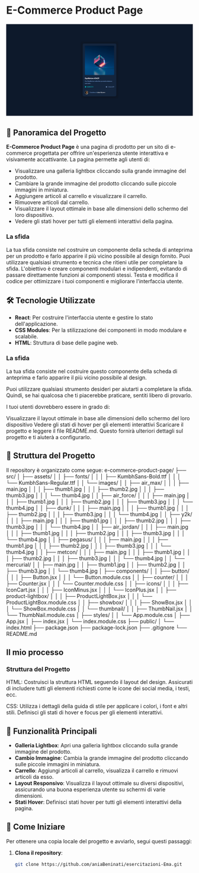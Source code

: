 # E-Commerce Product Page

![Screenshot del Progetto](./Screenshot.png)

## 🚀 Panoramica del Progetto

**E-Commerce Product Page** è una pagina di prodotto per un sito di e-commerce progettata per offrire un'esperienza utente interattiva e visivamente accattivante. La pagina permette agli utenti di:

- Visualizzare una galleria lightbox cliccando sulla grande immagine del prodotto.
- Cambiare la grande immagine del prodotto cliccando sulle piccole immagini in miniatura.
- Aggiungere articoli al carrello e visualizzare il carrello.
- Rimuovere articoli dal carrello.
- Visualizzare il layout ottimale in base alle dimensioni dello schermo del loro dispositivo.
- Vedere gli stati hover per tutti gli elementi interattivi della pagina.

### La sfida

La tua sfida consiste nel costruire un componente della scheda di anteprima per un prodotto e farlo apparire il più vicino possibile al design fornito. Puoi utilizzare qualsiasi strumento e tecnica che ritieni utile per completare la sfida. L'obiettivo è creare componenti modulari e indipendenti, evitando di passare direttamente funzioni ai componenti stessi. Testa e modifica il codice per ottimizzare i tuoi componenti e migliorare l'interfaccia utente.

## 🛠️ Tecnologie Utilizzate

- **React**: Per costruire l'interfaccia utente e gestire lo stato dell'applicazione.
- **CSS Modules**: Per la stilizzazione dei componenti in modo modulare e scalabile.
- **HTML**: Struttura di base delle pagine web.

### La sfida

La tua sfida consiste nel costruire questo componente della scheda di anteprima e farlo apparire il più vicino possibile al design.

Puoi utilizzare qualsiasi strumento desideri per aiutarti a completare la sfida. Quindi, se hai qualcosa che ti piacerebbe praticare, sentiti libero di provarlo.

I tuoi utenti dovrebbero essere in grado di:

Visualizzare il layout ottimale in base alle dimensioni dello schermo del loro dispositivo
Vedere gli stati di hover per gli elementi interattivi
Scaricare il progetto e leggere il file README.md. Questo fornirà ulteriori dettagli sul progetto e ti aiuterà a configurarlo.

## 📂 Struttura del Progetto

Il repository è organizzato come segue:
e-commerce-product-page/ ├── src/ │ ├── assets/ │ │ ├── fonts/ │ │ │ ├── KumbhSans-Bold.ttf │ │ │ └── KumbhSans-Regular.ttf │ │ └── images/ │ │ ├── air_max/ │ │ │ ├── main.jpg │ │ │ ├── thumb1.jpg │ │ │ ├── thumb2.jpg │ │ │ ├── thumb3.jpg │ │ │ └── thumb4.jpg │ │ ├── air_force/ │ │ │ ├── main.jpg │ │ │ ├── thumb1.jpg │ │ │ ├── thumb2.jpg │ │ │ ├── thumb3.jpg │ │ │ └── thumb4.jpg │ │ ├── dunk/ │ │ │ ├── main.jpg │ │ │ ├── thumb1.jpg │ │ │ ├── thumb2.jpg │ │ │ ├── thumb3.jpg │ │ │ └── thumb4.jpg │ │ ├── y2k/ │ │ │ ├── main.jpg │ │ │ ├── thumb1.jpg │ │ │ ├── thumb2.jpg │ │ │ ├── thumb3.jpg │ │ │ └── thumb4.jpg │ │ ├── air_jordan/ │ │ │ ├── main.jpg │ │ │ ├── thumb1.jpg │ │ │ ├── thumb2.jpg │ │ │ ├── thumb3.jpg │ │ │ └── thumb4.jpg │ │ ├── pegasus/ │ │ │ ├── main.jpg │ │ │ ├── thumb1.jpg │ │ │ ├── thumb2.jpg │ │ │ ├── thumb3.jpg │ │ │ └── thumb4.jpg │ │ ├── metcon/ │ │ │ ├── main.jpg │ │ │ ├── thumb1.jpg │ │ │ ├── thumb2.jpg │ │ │ ├── thumb3.jpg │ │ │ └── thumb4.jpg │ │ └── mercurial/ │ │ ├── main.jpg │ │ ├── thumb1.jpg │ │ ├── thumb2.jpg │ │ ├── thumb3.jpg │ │ └── thumb4.jpg │ ├── components/ │ │ ├── button/ │ │ │ ├── Button.jsx │ │ │ └── Button.module.css │ │ ├── counter/ │ │ │ ├── Counter.jsx │ │ │ └── Counter.module.css │ │ ├── icons/ │ │ │ ├── IconCart.jsx │ │ │ ├── IconMinus.jsx │ │ │ └── IconPlus.jsx │ │ ├── product-lightbox/ │ │ │ ├── ProductLightBox.jsx │ │ │ └── ProductLightBox.module.css │ │ ├── showbox/ │ │ │ ├── ShowBox.jsx │ │ │ └── ShowBox.module.css │ │ └── thumbnail/ │ │ ├── ThumbNail.jsx │ │ └── ThumbNail.module.css │ ├── styles/ │ │ └── App.module.css │ ├── App.jsx │ ├── index.jsx │ └── index.module.css ├── public/ │ └── index.html ├── package.json ├── package-lock.json ├── .gitignore └── README.md


## Il mio processo

### Struttura del Progetto

HTML:
Costruisci la struttura HTML seguendo il layout del design. Assicurati di includere tutti gli elementi richiesti come le icone dei social media, i testi, ecc.

CSS:
Utilizza i dettagli della guida di stile per applicare i colori, i font e altri stili. Definisci gli stati di hover e focus per gli elementi interattivi.


## 🎨 Funzionalità Principali

- **Galleria Lightbox**: Apri una galleria lightbox cliccando sulla grande immagine del prodotto.
- **Cambio Immagine**: Cambia la grande immagine del prodotto cliccando sulle piccole immagini in miniatura.
- **Carrello**: Aggiungi articoli al carrello, visualizza il carrello e rimuovi articoli da esso.
- **Layout Responsivo**: Visualizza il layout ottimale su diversi dispositivi, assicurando una buona esperienza utente su schermi di varie dimensioni.
- **Stati Hover**: Definisci stati hover per tutti gli elementi interattivi della pagina.

## 🚀 Come Iniziare

Per ottenere una copia locale del progetto e avviarlo, segui questi passaggi:

1. **Clona il repository**:
   ```bash
   git clone https://github.com/aniaBeninati/esercitazioni-Ema.git

